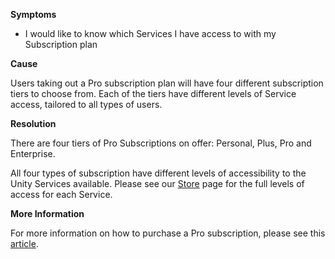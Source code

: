 
        

**Symptoms** 

*   I would like to know which Services I have access to with my Subscription plan

**Cause** 

Users taking out a Pro subscription plan will have four different subscription tiers to choose from. Each of the tiers have different levels of Service access, tailored to all types of users.

**Resolution** 

There are four tiers of Pro Subscriptions on offer: Personal, Plus, Pro and Enterprise.

All four types of subscription have different levels of accessibility to the Unity Services available. Please see our [Store](https://store.unity.com/) page for the full levels of access for each Service. 

**More Information** 

For more information on how to purchase a Pro subscription, please see this [article](https://support.unity3d.com/hc/en-us/articles/210197103).

      